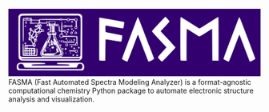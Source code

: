 ![Image](doc/logo/fasma_logo.svg)
FASMA (Fast Automated Spectra Modeling Analyzer) is a format-agnostic computational chemistry Python package to automate electronic structure analysis and visualization.
